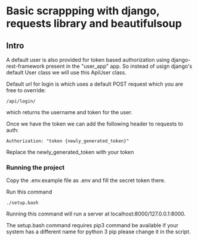# Basic scrappping with django, requests library and beautifulsoup

## Intro
A default user is also provided for token based authorization using django-rest-framework present in the
   "user_app" app. So instead of usign django's default User class we will use this ApiUser class.


Default url for login is which uses a default POST request which you are free to override:

    /api/login/

which returns the username and token for the user.

Once we have the token we can add the following header to requests to auth:

    Authorization: "token {newly_generated_token}"

Replace the newly_generated_token with your token


### Running the project


Copy the .env.example file as .env and fill the secret token there.

Run this command

```
./setup.bash
```

Running this command will run a server at localhost:8000/127.0.0.1:8000.

The setup.bash command requires pip3 command be available if your system has a different name for python 3 pip please change it in the script.
